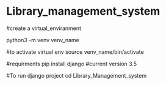 # Library_management_system
#create a virtual_enviranment

python3 -m venv venv_name

#to activate virtual env 
source venv_name/bin/activate

#requirments
pip install django #current version 3.5

#To run django project
cd Library_Management_system
